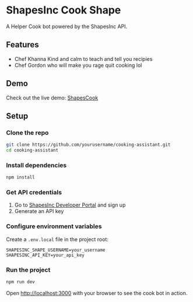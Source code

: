 # ShapesInc Cook Shape

A Helper Cook bot powered by the ShapesInc API.

## Features

- Chef Khanna Kind and calm to teach and tell you recipies
- Chef Gordon who will make you rage quit cooking lol

## Demo

Check out the live demo: [ShapesCook](https://shapeschess.vercel.app/)

## Setup

### Clone the repo
```bash
git clone https://github.com/yourusername/cooking-assistant.git
cd cooking-assistant
```

### Install dependencies
```bash
npm install
```

### Get API credentials
1. Go to [ShapesInc Developer Portal](https://shapes.inc/developer) and sign up
2. Generate an API key

### Configure environment variables
Create a `.env.local` file in the project root:
```
SHAPESINC_SHAPE_USERNAME=your_username
SHAPESINC_API_KEY=your_api_key
```

### Run the project
```bash
npm run dev
```

Open [http://localhost:3000](http://localhost:3000) with your browser to see the cook bot in action.


